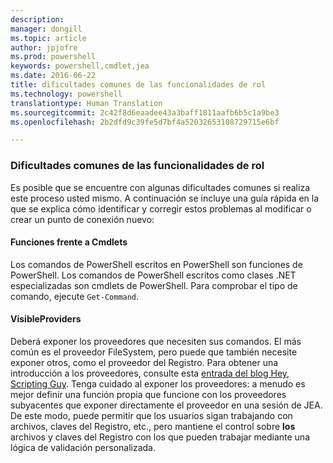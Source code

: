 ```yaml
---
description: 
manager: dongill
ms.topic: article
author: jpjofre
ms.prod: powershell
keywords: powershell,cmdlet,jea
ms.date: 2016-06-22
title: dificultades comunes de las funcionalidades de rol
ms.technology: powershell
translationtype: Human Translation
ms.sourcegitcommit: 2c42f8d6eaadee43a3baff1811aafb6b5c1a9be3
ms.openlocfilehash: 2b2dfd9c39fe5d7bf4a52032653108729715e6bf

---
```


### Dificultades comunes de las funcionalidades de rol
Es posible que se encuentre con algunas dificultades comunes si realiza este proceso usted mismo.
A continuación se incluye una guía rápida en la que se explica cómo identificar y corregir estos problemas al modificar o crear un punto de conexión nuevo:

#### Funciones frente a Cmdlets
Los comandos de PowerShell escritos en PowerShell son funciones de PowerShell.
Los comandos de PowerShell escritos como clases .NET especializadas son cmdlets de PowerShell.
Para comprobar el tipo de comando, ejecute `Get-Command`.

#### VisibleProviders
Deberá exponer los proveedores que necesiten sus comandos.
El más común es el proveedor FileSystem, pero puede que también necesite exponer otros, como el proveedor del Registro.
Para obtener una introducción a los proveedores, consulte esta [entrada del blog Hey, Scripting Guy](http://blogs.technet.com/b/heyscriptingguy/archive/2015/04/20/find-and-use-windows-powershell-providers.aspx).
Tenga cuidado al exponer los proveedores: a menudo es mejor definir una función propia que funcione con los proveedores subyacentes que exponer directamente el proveedor en una sesión de JEA.
De este modo, puede permitir que los usuarios sigan trabajando con archivos, claves del Registro, etc., pero mantiene el control sobre **los** archivos y claves del Registro con los que pueden trabajar mediante una lógica de validación personalizada.




<!--HONumber=Sep16_HO3-->


